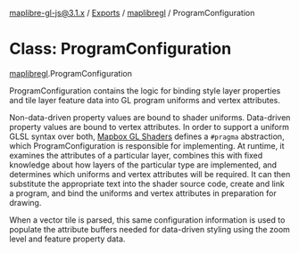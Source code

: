 [maplibre-gl-js@3.1.x](../README.md) / [Exports](../modules.md) / [maplibregl](../modules/maplibregl.md) / ProgramConfiguration

# Class: ProgramConfiguration

[maplibregl](../modules/maplibregl.md).ProgramConfiguration

ProgramConfiguration contains the logic for binding style layer properties and tile
layer feature data into GL program uniforms and vertex attributes.

Non-data-driven property values are bound to shader uniforms. Data-driven property
values are bound to vertex attributes. In order to support a uniform GLSL syntax over
both, [Mapbox GL Shaders](https://github.com/mapbox/mapbox-gl-shaders) defines a `#pragma`
abstraction, which ProgramConfiguration is responsible for implementing. At runtime,
it examines the attributes of a particular layer, combines this with fixed knowledge
about how layers of the particular type are implemented, and determines which uniforms
and vertex attributes will be required. It can then substitute the appropriate text
into the shader source code, create and link a program, and bind the uniforms and
vertex attributes in preparation for drawing.

When a vector tile is parsed, this same configuration information is used to
populate the attribute buffers needed for data-driven styling using the zoom
level and feature property data.
